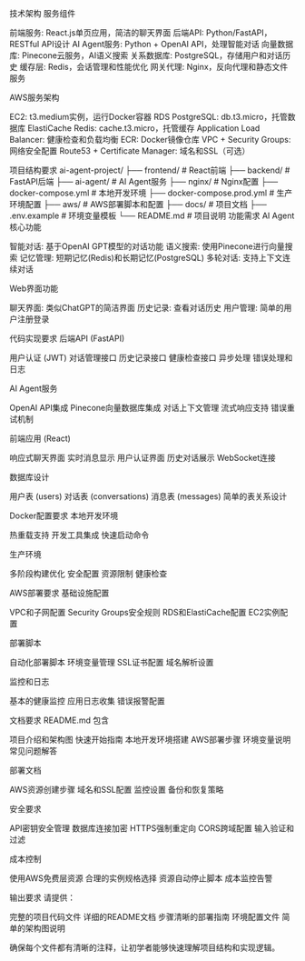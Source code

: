 
技术架构
服务组件

前端服务: React.js单页应用，简洁的聊天界面
后端API: Python/FastAPI，RESTful API设计
AI Agent服务: Python + OpenAI API，处理智能对话
向量数据库: Pinecone云服务，AI语义搜索
关系数据库: PostgreSQL，存储用户和对话历史
缓存层: Redis，会话管理和性能优化
网关代理: Nginx，反向代理和静态文件服务

AWS服务架构

EC2: t3.medium实例，运行Docker容器
RDS PostgreSQL: db.t3.micro，托管数据库
ElastiCache Redis: cache.t3.micro，托管缓存
Application Load Balancer: 健康检查和负载均衡
ECR: Docker镜像仓库
VPC + Security Groups: 网络安全配置
Route53 + Certificate Manager: 域名和SSL（可选）

项目结构要求
ai-agent-project/
├── frontend/                 # React前端
├── backend/                  # FastAPI后端
├── ai-agent/                 # AI Agent服务
├── nginx/                    # Nginx配置
├── docker-compose.yml        # 本地开发环境
├── docker-compose.prod.yml   # 生产环境配置
├── aws/                      # AWS部署脚本和配置
├── docs/                     # 项目文档
├── .env.example              # 环境变量模板
└── README.md                 # 项目说明
功能需求
AI Agent核心功能

智能对话: 基于OpenAI GPT模型的对话功能
语义搜索: 使用Pinecone进行向量搜索
记忆管理: 短期记忆(Redis)和长期记忆(PostgreSQL)
多轮对话: 支持上下文连续对话

Web界面功能

聊天界面: 类似ChatGPT的简洁界面
历史记录: 查看对话历史
用户管理: 简单的用户注册登录

代码实现要求
后端API (FastAPI)

用户认证 (JWT)
对话管理接口
历史记录接口
健康检查接口
异步处理
错误处理和日志

AI Agent服务

OpenAI API集成
Pinecone向量数据库集成
对话上下文管理
流式响应支持
错误重试机制

前端应用 (React)

响应式聊天界面
实时消息显示
用户认证界面
历史对话展示
WebSocket连接

数据库设计

用户表 (users)
对话表 (conversations)
消息表 (messages)
简单的表关系设计

Docker配置要求
本地开发环境

热重载支持
开发工具集成
快速启动命令

生产环境

多阶段构建优化
安全配置
资源限制
健康检查

AWS部署要求
基础设施配置

VPC和子网配置
Security Groups安全规则
RDS和ElastiCache配置
EC2实例配置

部署脚本

自动化部署脚本
环境变量管理
SSL证书配置
域名解析设置

监控和日志

基本的健康监控
应用日志收集
错误报警配置

文档要求
README.md 包含

项目介绍和架构图
快速开始指南
本地开发环境搭建
AWS部署步骤
环境变量说明
常见问题解答

部署文档

AWS资源创建步骤
域名和SSL配置
监控设置
备份和恢复策略

安全要求

API密钥安全管理
数据库连接加密
HTTPS强制重定向
CORS跨域配置
输入验证和过滤

成本控制

使用AWS免费层资源
合理的实例规格选择
资源自动停止脚本
成本监控告警

输出要求
请提供：

完整的项目代码文件
详细的README文档
步骤清晰的部署指南
环境配置文件
简单的架构图说明

确保每个文件都有清晰的注释，让初学者能够快速理解项目结构和实现逻辑。
